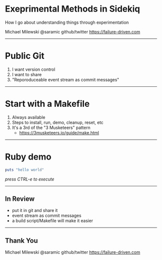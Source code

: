 # Exeprimental Methods in Sidekiq
How I go about understanding things through experimentation

Michael Milewski
@saramic github/twitter
https://failure-driven.com

---

# Public Git
1. I want version control
1. I want to share
1. "Reporoduceable event stream as commit messages"

---

# Start with a Makefile
1. Always available
1. Steps to install, run, demo, cleanup, reset, etc
1. It's a 3rd of the "3 Musketeers" pattern
    - https://3musketeers.io/guide/make.html

---

# Ruby demo
```ruby
puts "hello world"
```

_press CTRL-e to execute_

---

## In Review

- put it in git and share it
- event stream as commit messages
- a build script/Makefile will make it easier

---

## Thank You

Michael Milewski
@saramic github/twitter
https://failure-driven.com